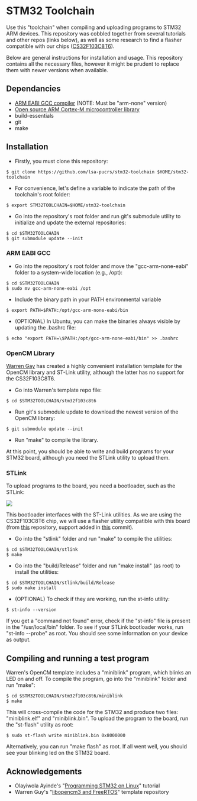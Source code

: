 # STM32 Toolchain

Use this "toolchain" when compiling and uploading programs to STM32 ARM devices.
This repository was cobbled together from several tutorials and other repos (links below), as well as some
research to find a flasher compatible with our chips ([CS32F103C8T6](https://pt.aliexpress.com/item/32525208361.html?spm=a2g0s.9042311.0.0.27424c4deFqZ4c)).

Below are general instructions for installation and usage. This repository contains all the necessary files, however it might
be prudent to replace them with newer versions when available.

## Dependancies

* [ARM EABI GCC compiler](https://developer.arm.com/tools-and-software/open-source-software/developer-tools/gnu-toolchain/gnu-rm/downloads) (NOTE: Must be "arm-none" version)
* [Open source ARM Cortex-M microcontroller library](http://libopencm3.org/) 
* build-essentials
* git
* make

## Installation

* Firstly, you must clone this repository:

```
$ git clone https://github.com/lsa-pucrs/stm32-toolchain $HOME/stm32-toolchain
```

* For convenience, let's define a variable to indicate the path of the toolchain's root folder:

```
$ export STM32TOOLCHAIN=$HOME/stm32-toolchain
```

* Go into the repository's root folder and run git's submodule utility to initialize and update the external repositories:

```
$ cd $STM32TOOLCHAIN
$ git submodule update --init
```

### ARM EABI GCC

* Go into the repository's root folder and move the "gcc-arm-none-eabi" folder to a system-wide location (e.g., /opt):

```
$ cd $STM32TOOLCHAIN
$ sudo mv gcc-arm-none-eabi /opt
```

* Include the binary path in your PATH environmental variable

```
$ export PATH=$PATH:/opt/gcc-arm-none-eabi/bin
```

* (OPTIONAL) In Ubuntu, you can make the binaries always visible by updating the .bashrc file:

```
$ echo "export PATH=\$PATH:/opt/gcc-arm-none-eabi/bin" >> .bashrc
```

### OpenCM Library

[Warren Gay](https://github.com/ve3wwg) has created a highly convenient installation template for the OpenCM library and ST-Link utility, although the latter
has no support for the CS32F103C8T6.

* Go into Warren's template repo file:

```
$ cd $STM32TOOLCHAIN/stm32f103c8t6
```

* Run git's submodule update to download the newest version of the OpenCM library:

```
$ git submodule update --init
```

* Run "make" to compile the library. 

At this point, you should be able to write and build programs for your STM32 board, although you need the STLink utility to upload them.

### STLink

To upload programs to the board, you need a bootloader, such as the STLink:

![](https://http2.mlstatic.com/programador-stm32-stm8-stlink-st-link-v2-mini-D_NQ_NP_867041-MLB30915342638_052019-F.jpg)

This bootloader interfaces with the ST-Link utilities. As we are using the CS32F103C8T6 chip, we will use a flasher utility compatible with this board (from [this](https://github.com/texane/stlink) repository, support added in [this](https://github.com/texane/stlink/pull/757/commits/84a89cb98e5169fc712133716c0f5ab15a3904a5) commit).

* Go into the "stlink" folder and run "make" to compile the utilities:

```
$ cd $STM32TOOLCHAIN/stlink
$ make
```

* Go into the "build/Release" folder and run "make install" (as root) to install the utilities:

```
$ cd $STM32TOOLCHAIN/stlink/build/Release
$ sudo make install
```

* (OPTIONAL) To check if they are working, run the st-info utility:

```
$ st-info --version
```

If you get a "command not found" error, check if the "st-info" file is present in the "/usr/local/bin" folder.
To see if your STLink bootloader works, run "st-info --probe" as root. You should see some information on your device as output.

## Compiling and running a test program

Warren's OpenCM template includes a "miniblink" program, which blinks an LED on and off.
To compile the program, go into the "miniblink" folder and run "make":

```
$ cd $STM32TOOLCHAIN/stm32f103c8t6/miniblink
$ make
```

This will cross-compile the code for the STM32 and produce two files: "miniblink.elf" and "miniblink.bin".
To upload the program to the board, run the "st-flash" utility as root:

```
$ sudo st-flash write miniblink.bin 0x8000000
```

Alternatively, you can run "make flash" as root. If all went well, you should see your blinking led on the STM32 board.

## Acknowledgements

* Olayiwola Ayinde's "[Programming STM32 on Linux](https://medium.com/@olayiwolaayinde/programming-stm32-on-linux-d6a6ee7a8d8d)" tutorial
* Warren Guy's "[libopencm3 and FreeRTOS](https://github.com/ve3wwg/stm32f103c8t6)" template repository
